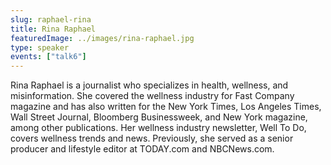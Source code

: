 ```yaml
---
slug: raphael-rina
title: Rina Raphael
featuredImage: ../images/rina-raphael.jpg
type: speaker
events: ["talk6"]
---
```


Rina Raphael is a journalist who specializes in health, wellness, and misinformation. She covered the wellness industry for Fast Company magazine and has also written for the New York Times, Los Angeles Times, Wall Street Journal, Bloomberg Businessweek, and New York magazine, among other publications. Her wellness industry newsletter, Well To Do, covers wellness trends and news. Previously, she served as a senior producer and lifestyle editor at TODAY.com and NBCNews.com.
